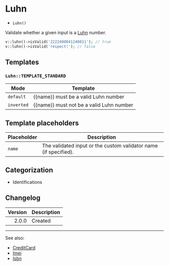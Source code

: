 # Luhn

- `Luhn()`

Validate whether a given input is a [Luhn][] number.

```php
v::luhn()->isValid('2222400041240011'); // true
v::luhn()->isValid('respect!'); // false
```

## Templates

### `Luhn::TEMPLATE_STANDARD`

| Mode       | Template                                 |
|------------|------------------------------------------|
| `default`  | {{name}} must be a valid Luhn number     |
| `inverted` | {{name}} must not be a valid Luhn number |

## Template placeholders

| Placeholder | Description                                                      |
|-------------|------------------------------------------------------------------|
| `name`      | The validated input or the custom validator name (if specified). |

## Categorization

- Identifications

## Changelog

| Version | Description |
|--------:|-------------|
|   2.0.0 | Created     |

***
See also:

- [CreditCard](CreditCard.md)
- [Imei](Imei.md)
- [Isbn](Isbn.md)

[Luhn]: https://en.wikipedia.org/wiki/Luhn_algorithm
